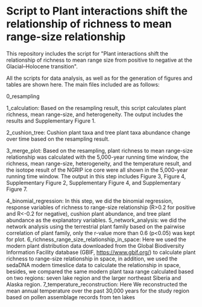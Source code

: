 # Script to Plant interactions shift the relationship of richness to mean range-size relationship
This repository includes the script for "Plant interactions shift the relationship of richness to mean range size from positive to negative at the Glacial–Holocene transition". 

All the scripts for data analysis, as well as for the generation of figures and tables are shown here. The main files included are as follows:

0_resampling

1_calculation: Based on the resampling result, this script calculates plant richness, mean range-size, and heterogeneity. The output includes the results and Supplementary Figure 1.

2_cushion_tree: Cushion plant taxa and tree plant taxa abundance change over time based on the resampling result.

3_merge_plot: Based on the resampling, plant richness to mean range-size relationship was calculated with the 5,000-year running time window, the richness, mean range-size, heterogeneity, and the temperature result, and the isotope result of the NGRIP ice core were all shown in the 5,000-year running time window. The output in this step includes Figure 3, Figure 4, Supplementary Figure 2, Supplementary Figure 4, and Supplementary Figure 7.
              
4_binomial_regression: In this step, we did the binomial regression, response variables of richness to range-size relationship (R>0.2 for positive and R<-0.2 for negative), 
                       cushion plant abundance, and tree plant abundance as the explanatory variables.
5_network_analysis: we did the network analysis using the terrestrial plant family based on the pairwise correlation of plant family, only the r-value more than 0.6 (p<0.05) was kept for plot.
6_richness_range_size_relationship_in_space: Here we used the modern plant distribution data downloaded from the Global Biodiversity Information Facility database (GBIF, https://www.gbif.org/)
to calculate plant richness to range-size relationship in space, in addition, we used the sedaDNA modern timeslice data to calculate the relationship in space, besides, we compared the same modern 
plant taxa range calculated based on two regions: seven lake region and the larger northeast Siberia and Alaska region.
7_temperature_reconstruction: Here We reconstructed the mean annual temperature over the past 30,000 years for the study region based on pollen assemblage records from ten lakes
